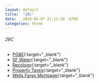 ```yaml
---
layout: default
title:  "28C"
date:   2016-05-07 21:12:38 -0700
categories: three
---
```

###### 28C
*   [PG&E](https://www.pge.com/myhome/){:target="_blank"}
*   [SF Water](https://myaccount-water.sfpuc.org){:target="_blank"}
*   [Recology](https://secure8.i-doxs.net/Recology/Default.aspx){:target="_blank"}
*   [Property Taxes](https://sanfrancisco-ca.county-taxes.com/public/search/gsgx_property_tax){:target="_blank"}
*   [Wells Fargo Mortgage](https://www.wellsfargo.com){:target="_blank"}
